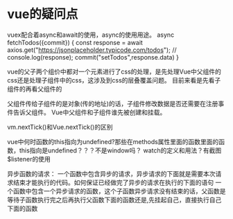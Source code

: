 # vue的疑问点

vuex配合着async和await的使用，async的使用用途。
async fetchTodos({commit}) {
        const response = await axios.get("https://jsonplaceholder.typicode.com/todos");
        // console.log(response);
        commit("setTodos",response.data)
}

vue的父子两个组价中都对一个元素进行了css的处理，是先处理Vue中父组件的css还是处理子组件中的css，这涉及到css的层叠覆盖问题。
目前来看是先看子组件的再看父组件的

父组件传给子组件的是对象(传的地址)的话，子组件修改数据是否还需要在注册事件告诉父组件。
Vue中父组件和子组件谁先被创建和挂载。

vm.nextTick()和Vue.nextTick()的区别

vue中何时函数的this指向为undefined?那些在methods属性里面的函数里面的函数，this指向是undefined？？？不是window吗？
watch的定义和用法？有截图
$listener的使用

异步函数的请求： 一个函数中包含异步的请求，异步请求的下面就是需要本次请求结束才能执行的代码。如何保证已经做完了异步的请求在执行的下面的语句
一个函数中包含一个异步请求的函数，这个子函数异步请求没有结束的话，父函数是等待子函数执行完之后再执行父函数下面的函数还是,先挂起自己，直接执行自己下面的函数
